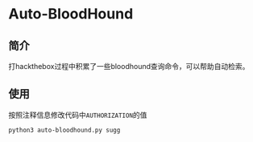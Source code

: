 # Auto-BloodHound

## 简介

打hackthebox过程中积累了一些bloodhound查询命令，可以帮助自动检索。

## 使用

按照注释信息修改代码中`AUTHORIZATION`的值

``` zsh
python3 auto-bloodhound.py sugg
```

